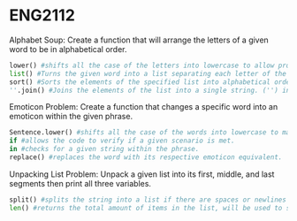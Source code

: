 # ENG2112

Alphabet Soup: Create a function that will arrange the letters of a given word to be in alphabetical order.

```python
lower() #shifts all the case of the letters into lowercase to allow proper comparisson of ASCII values.
list() #Turns the given word into a list separating each letter of the word to its own element within the list.
sort() #Sorts the elements of the specified list into alphabetical order based on the letter's given ASCII Value.
''.join() #Joins the elements of the list into a single string. ('') indicates that it will do so with no spaces in between each element.
```

Emoticon Problem: Create a function that changes a specific word into an emoticon within the given phrase.

```python
Sentence.lower() #shifts all the case of the words into lowercase to make sure the word corresponds with the reference word later on.
if #allows the code to verify if a given scenario is met.
in #checks for a given string within the phrase.
replace() #replaces the word with its respective emoticon equivalent.
```

Unpacking List Problem: Unpack a given list into its first, middle, and last segments then print all three variables.

```python
split() #splits the string into a list if there are spaces or newlines in between it considers that text as one element.
len() #returns the total amount of items in the list, will be used to set a range for setting variables later on.
```
